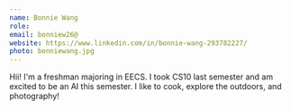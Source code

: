 ```yaml
---
name: Bonnie Wang
role: 
email: bonniew26@
website: https://www.linkedin.com/in/bonnie-wang-293782227/
photo: bonniewang.jpg
---
```

Hii! I'm a freshman majoring in EECS. I took CS10 last semester and am excited to be an AI this semester. I like to cook, explore the outdoors, and photography!
